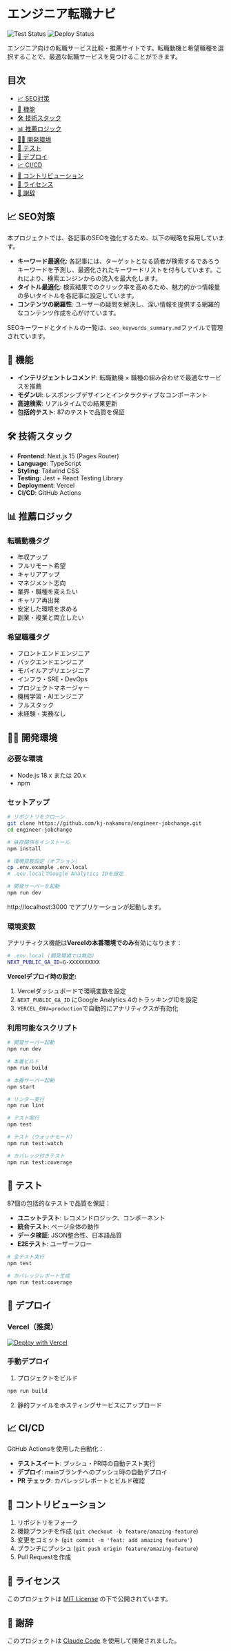 # エンジニア転職ナビ

![Test Status](https://github.com/kj-nakamura/engineer-jobchange/workflows/Test%20Suite/badge.svg)
![Deploy Status](https://github.com/kj-nakamura/engineer-jobchange/workflows/Deploy%20to%20Vercel/badge.svg)

エンジニア向けの転職サービス比較・推薦サイトです。転職動機と希望職種を選択することで、最適な転職サービスを見つけることができます。

## 目次

- [📈 SEO対策](#-seo対策)
- [🚀 機能](#-機能)
- [🛠 技術スタック](#-技術スタック)
- [📊 推薦ロジック](#-推薦ロジック)
- [🏃‍♂️ 開発環境](#️-開発環境)
- [🧪 テスト](#-テスト)
- [🚀 デプロイ](#-デプロイ)
- [📈 CI/CD](#-cicd)
- [🤝 コントリビューション](#-コントリビューション)
- [📝 ライセンス](#-ライセンス)
- [🙏 謝辞](#-謝辞)



## 📈 SEO対策

本プロジェクトでは、各記事のSEOを強化するため、以下の戦略を採用しています。

- **キーワード最適化**: 各記事には、ターゲットとなる読者が検索するであろうキーワードを予測し、最適化されたキーワードリストを付与しています。これにより、検索エンジンからの流入を最大化します。
- **タイトル最適化**: 検索結果でのクリック率を高めるため、魅力的かつ情報量の多いタイトルを各記事に設定しています。
- **コンテンツの網羅性**: ユーザーの疑問を解決し、深い情報を提供する網羅的なコンテンツ作成を心がけています。

SEOキーワードとタイトルの一覧は、`seo_keywords_summary.md`ファイルで管理されています。

## 🚀 機能

- **インテリジェントレコメンド**: 転職動機 × 職種の組み合わせで最適なサービスを推薦
- **モダンUI**: レスポンシブデザインとインタラクティブなコンポーネント
- **高速検索**: リアルタイムでの結果更新
- **包括的テスト**: 87のテストで品質を保証

## 🛠 技術スタック

- **Frontend**: Next.js 15 (Pages Router)
- **Language**: TypeScript
- **Styling**: Tailwind CSS
- **Testing**: Jest + React Testing Library
- **Deployment**: Vercel
- **CI/CD**: GitHub Actions

## 📊 推薦ロジック

### 転職動機タグ
- 年収アップ
- フルリモート希望  
- キャリアアップ
- マネジメント志向
- 業界・職種を変えたい
- キャリア再出発
- 安定した環境を求める
- 副業・複業と両立したい

### 希望職種タグ
- フロントエンドエンジニア
- バックエンドエンジニア
- モバイルアプリエンジニア
- インフラ・SRE・DevOps
- プロジェクトマネージャー
- 機械学習・AIエンジニア
- フルスタック
- 未経験・実務なし

## 🏃‍♂️ 開発環境

### 必要な環境
- Node.js 18.x または 20.x
- npm

### セットアップ

```bash
# リポジトリをクローン
git clone https://github.com/kj-nakamura/engineer-jobchange.git
cd engineer-jobchange

# 依存関係をインストール
npm install

# 環境変数設定（オプション）
cp .env.example .env.local
# .env.localでGoogle Analytics IDを設定

# 開発サーバーを起動
npm run dev
```

http://localhost:3000 でアプリケーションが起動します。

### 環境変数

アナリティクス機能は**Vercelの本番環境でのみ**有効になります：

```bash
# .env.local (開発環境では無効)
NEXT_PUBLIC_GA_ID=G-XXXXXXXXXX
```

**Vercelデプロイ時の設定:**
1. Vercelダッシュボードで環境変数を設定
2. `NEXT_PUBLIC_GA_ID` にGoogle Analytics 4のトラッキングIDを設定
3. `VERCEL_ENV=production`で自動的にアナリティクスが有効化

### 利用可能なスクリプト

```bash
# 開発サーバー起動
npm run dev

# 本番ビルド
npm run build

# 本番サーバー起動
npm start

# リンター実行
npm run lint

# テスト実行
npm test

# テスト（ウォッチモード）
npm run test:watch

# カバレッジ付きテスト
npm run test:coverage
```

## 🧪 テスト

87個の包括的なテストで品質を保証：

- **ユニットテスト**: レコメンドロジック、コンポーネント
- **統合テスト**: ページ全体の動作
- **データ検証**: JSON整合性、日本語品質
- **E2Eテスト**: ユーザーフロー

```bash
# 全テスト実行
npm test

# カバレッジレポート生成
npm run test:coverage
```

## 🚀 デプロイ

### Vercel（推奨）

[![Deploy with Vercel](https://vercel.com/button)](https://vercel.com/new/clone?repository-url=https://github.com/kj-nakamura/engineer-jobchange)

### 手動デプロイ

1. プロジェクトをビルド
```bash
npm run build
```

2. 静的ファイルをホスティングサービスにアップロード

## 📈 CI/CD

GitHub Actionsを使用した自動化：

- **テストスイート**: プッシュ・PR時の自動テスト実行
- **デプロイ**: mainブランチへのプッシュ時の自動デプロイ
- **PR チェック**: カバレッジレポートとビルド確認

## 🤝 コントリビューション

1. リポジトリをフォーク
2. 機能ブランチを作成 (`git checkout -b feature/amazing-feature`)
3. 変更をコミット (`git commit -m 'feat: add amazing feature'`)
4. ブランチにプッシュ (`git push origin feature/amazing-feature`)
5. Pull Requestを作成

## 📝 ライセンス

このプロジェクトは [MIT License](LICENSE) の下で公開されています。

## 🙏 謝辞

このプロジェクトは [Claude Code](https://claude.ai/code) を使用して開発されました。